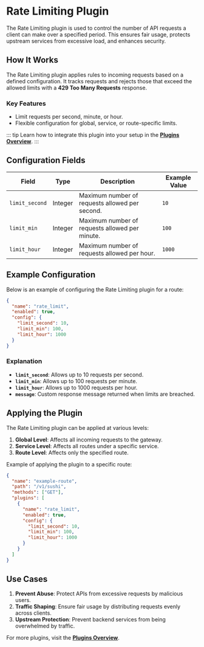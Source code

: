 # Rate Limiting Plugin

The Rate Limiting plugin is used to control the number of API requests a client can make over a specified period. This ensures fair usage, protects upstream services from excessive load, and enhances security.

## How It Works

The Rate Limiting plugin applies rules to incoming requests based on a defined configuration. It tracks requests and rejects those that exceed the allowed limits with a **429 Too Many Requests** response.

### Key Features

- Limit requests per second, minute, or hour.
- Flexible configuration for global, service, or route-specific limits.

::: tip
Learn how to integrate this plugin into your setup in the **[Plugins Overview](../plugins/overview.md)**.
:::

## Configuration Fields

| Field          | Type    | Description                                    | Example Value |
| -------------- | ------- | ---------------------------------------------- | ------------- |
| `limit_second` | Integer | Maximum number of requests allowed per second. | `10`          |
| `limit_min`    | Integer | Maximum number of requests allowed per minute. | `100`         |
| `limit_hour`   | Integer | Maximum number of requests allowed per hour.   | `1000`        |

## Example Configuration

Below is an example of configuring the Rate Limiting plugin for a route:

```json
{
  "name": "rate_limit",
  "enabled": true,
  "config": {
    "limit_second": 10,
    "limit_min": 100,
    "limit_hour": 1000
  }
}
```

### Explanation

- **`limit_second`**: Allows up to 10 requests per second.
- **`limit_min`**: Allows up to 100 requests per minute.
- **`limit_hour`**: Allows up to 1000 requests per hour.
- **`message`**: Custom response message returned when limits are breached.

## Applying the Plugin

The Rate Limiting plugin can be applied at various levels:

1. **Global Level**: Affects all incoming requests to the gateway.
2. **Service Level**: Affects all routes under a specific service.
3. **Route Level**: Affects only the specified route.

Example of applying the plugin to a specific route:

```json
{
  "name": "example-route",
  "path": "/v1/sushi",
  "methods": ["GET"],
  "plugins": [
    {
      "name": "rate_limit",
      "enabled": true,
      "config": {
        "limit_second": 10,
        "limit_min": 100,
        "limit_hour": 1000
      }
    }
  ]
}
```

## Use Cases

1. **Prevent Abuse**: Protect APIs from excessive requests by malicious users.
2. **Traffic Shaping**: Ensure fair usage by distributing requests evenly across clients.
3. **Upstream Protection**: Prevent backend services from being overwhelmed by traffic.

For more plugins, visit the **[Plugins Overview](../plugins/overview.md)**.
